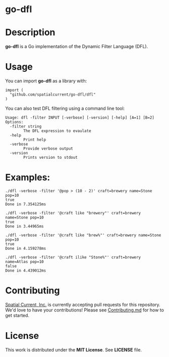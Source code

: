 # go-dfl

# Description

**go-dfl** is a Go implementation of the Dynamic Filter Language (DFL).

# Usage

You can import **go-dfl** as a library with:

```
import (
  "github.com/spatialcurrent/go-dfl/dfl"
)
```

You can also test DFL filtering using a command line tool:

```
Usage: dfl -filter INPUT [-verbose] [-version] [-help] [A=1] [B=2]
Options:
  -filter string
    	The DFL expression to evaulate
  -help
    	Print help
  -verbose
    	Provide verbose output
  -version
    	Prints version to stdout

```

# Examples:

```
./dfl -verbose -filter '@pop > (10 - 2)' craft=brewery name=Stone pop=10
true
Done in 7.354125ms
```

```
./dfl -verbose -filter '@craft like "brewery"' craft=brewery name=Stone pop=10
true
Done in 3.44965ms
```

```
./dfl -verbose -filter '@craft like "brew%"' craft=brewery name=Stone pop=10
true
Done in 4.159278ms
```

```
./dfl -verbose -filter '@craft ilike "Stone%"' craft=brewery name=Atlas pop=10
false
Done in 4.439012ms
```

# Contributing

[Spatial Current, Inc.](https://spatialcurrent.io) is currently accepting pull requests for this repository.  We'd love to have your contributions!  Please see [Contributing.md](https://github.com/spatialcurrent/go-dfl/blob/master/CONTRIBUTING.md) for how to get started.

# License

This work is distributed under the **MIT License**.  See **LICENSE** file.
